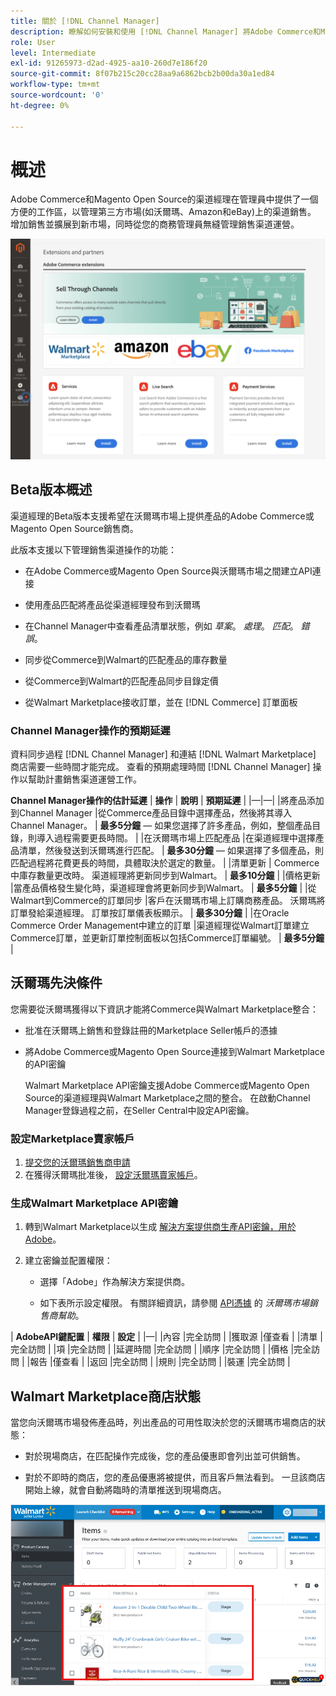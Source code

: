 ```yaml
---
title: 關於 [!DNL Channel Manager]
description: 瞭解如何安裝和使用 [!DNL Channel Manager] 將Adobe Commerce和Magento Open Source商店與第三方市場整合，並建立銷售渠道，從您的商務管理員無縫地管理市場清單、定價、庫存和銷售。
role: User
level: Intermediate
exl-id: 91265973-d2ad-4925-aa10-260d7e186f20
source-git-commit: 8f07b215c20cc28aa9a6862bcb2b00da30a1ed84
workflow-type: tm+mt
source-wordcount: '0'
ht-degree: 0%

---
```


# 概述

Adobe Commerce和Magento Open Source的渠道經理在管理員中提供了一個方便的工作區，以管理第三方市場(如沃爾瑪、Amazon和eBay)上的渠道銷售。 增加銷售並擴展到新市場，同時從您的商務管理員無縫管理銷售渠道運營。

![[!DNL Channel Manager] 擴展管理員視圖](assets/channel-manager-admin-entry-page.png)

## Beta版本概述

渠道經理的Beta版本支援希望在沃爾瑪市場上提供產品的Adobe Commerce或Magento Open Source銷售商。

此版本支援以下管理銷售渠道操作的功能：

* 在Adobe Commerce或Magento Open Source與沃爾瑪市場之間建立API連接

* 使用產品匹配將產品從渠道經理發布到沃爾瑪

* 在Channel Manager中查看產品清單狀態，例如 *草案*。 *處理*。 *匹配*。 *錯誤*。

* 同步從Commerce到Walmart的匹配產品的庫存數量

* 從Commerce到Walmart的匹配產品同步目錄定價

* 從Walmart Marketplace接收訂單，並在 [!DNL Commerce] 訂單面板

### Channel Manager操作的預期延遲

資料同步過程 [!DNL Channel Manager] 和連結 [!DNL Walmart Marketplace] 商店需要一些時間才能完成。 查看的預期處理時間 [!DNL Channel Manager] 操作以幫助計畫銷售渠道運營工作。

**Channel Manager操作的估計延遲**
| **操作**                              | **說明**                                                                                                                               | **預期延遲**                                                                                                        | |—|—| |將產品添加到Channel Manager |從Commerce產品目錄中選擇產品，然後將其導入Channel Manager。                                                       | **最多5分鐘** — 如果您選擇了許多產品，例如，整個產品目錄，則導入過程需要更長時間。 | |在沃爾瑪市場上匹配產品 |在渠道經理中選擇產品清單，然後發送到沃爾瑪進行匹配。                                                                  | **最多30分鐘** — 如果選擇了多個產品，則匹配過程將花費更長的時間，具體取決於選定的數量。   | |清單更新 | Commerce中庫存數量更改時。 渠道經理將更新同步到Walmart。                                                         | **最多10分鐘**                                                                                                      | |價格更新 |當產品價格發生變化時，渠道經理會將更新同步到Walmart。                                                                    | **最多5分鐘**                                                                                                       | |從Walmart到Commerce的訂單同步 |客戶在沃爾瑪市場上訂購商務產品。 沃爾瑪將訂單發給渠道經理。 訂單按訂單儀表板顯示。 | **最多30分鐘**                                                                                                      | |在Oracle Commerce Order Management中建立的訂單 |渠道經理從Walmart訂單建立Commerce訂單，並更新訂單控制面板以包括Commerce訂單編號。       | **最多5分鐘**                                                                                                       |

## 沃爾瑪先決條件

您需要從沃爾瑪獲得以下資訊才能將Commerce與Walmart Marketplace整合：

* 批准在沃爾瑪上銷售和登錄註冊的Marketplace Seller帳戶的憑據

* 將Adobe Commerce或Magento Open Source連接到Walmart Marketplace的API密鑰

   Walmart Marketplace API密鑰支援Adobe Commerce或Magento Open Source的渠道經理與Walmart Marketplace之間的整合。 在啟動Channel Manager登錄過程之前，在Seller Central中設定API密鑰。

### 設定Marketplace賣家帳戶

1. [提交您的沃爾瑪銷售商申請](https://marketplace-apply.walmart.com/apply?id=0014M00001zivMpQAI)
2. 在獲得沃爾瑪批准後， [設定沃爾瑪賣家帳戶](https://sellerhelp.walmart.com/seller/s/guide?article=000008219)。

### 生成Walmart Marketplace API密鑰

1. 轉到Walmart Marketplace以生成 [解決方案提供商生產API密鑰，用於Adobe](https://developer.walmart.com/#preloginModal?redirectUri=https%3A%2F%2Fdeveloper.walmart.com%2Faccount%2FgenerateKey)。

1. 建立密鑰並配置權限：

   * 選擇「Adobe」作為解決方案提供商。

   * 如下表所示設定權限。 有關詳細資訊，請參閱 [API憑據](https://sellerhelp.walmart.com/seller/s/guide?article=000006422) 的 *沃爾瑪市場銷售商幫助*。

|    **AdobeAPI鍵配置**
| **權限** | **設定** | |—| |內容 |完全訪問 | |獲取源 |僅查看 | |清單 |完全訪問 | |項 |完全訪問 | |延遲時間 |完全訪問 | |順序 |完全訪問 | |價格 |完全訪問 | |報告 |僅查看 | |返回 |完全訪問 | |規則 |完全訪問 | |裝運 |完全訪問 |

## Walmart Marketplace商店狀態

當您向沃爾瑪市場發佈產品時，列出產品的可用性取決於您的沃爾瑪市場商店的狀態：

* 對於現場商店，在匹配操作完成後，您的產品優惠即會列出並可供銷售。

* 對於不即時的商店，您的產品優惠將被提供，而且客戶無法看到。 一旦該商店開始上線，就會自動將臨時的清單推送到現場商店。


![[!DNL Walmart Seller Central] 分段產品](assets/walmart-seller-central-staged.png)
